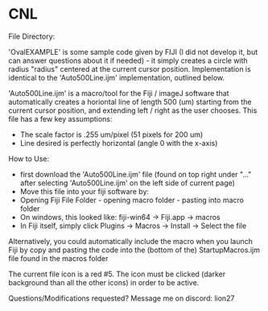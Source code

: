 # CNL

File Directory:

'OvalEXAMPLE' is some sample code given by FIJI (I did not develop it, but can answer questions about it if needed) - it simply creates a circle with radius "radius" centered at the current cursor position. Implementation is identical to the 'Auto500Line.ijm' implementation, outlined below.

'Auto500Line.ijm' is a macro/tool for the Fiji / imageJ software that automatically creates a horiontal line of length 500 (um) starting from the current cursor position, and extending left / right as the user chooses. 
This file has a few key assumptions:
* The scale factor is .255 um/pixel (51 pixels for 200 um)
* Line desired is perfectly horizontal (angle 0 with the x-axis)

How to Use: 
* first download the 'Auto500Line.ijm' file (found on top right under "..." after selecting 'Auto500Line.ijm' on the left side of current page)
* Move this file into your fiji software by:
* Opening Fiji File Folder - opening macro folder - pasting into macro folder
* On windows, this looked like: fiji-win64 -> Fiji.app -> macros
* In Fiji itself, simply click Plugins -> Macros -> Install -> Select the file

Alternatively, you could automatically include the macro when you launch Fiji by copy and pasting the code into the (bottom of the) StartupMacros.ijm file found in the macros folder

The current file icon is a red #5. The icon must be clicked (darker background than all the other icons) in order to be active. 

Questions/Modifications requested?
Message me on discord: lion27
